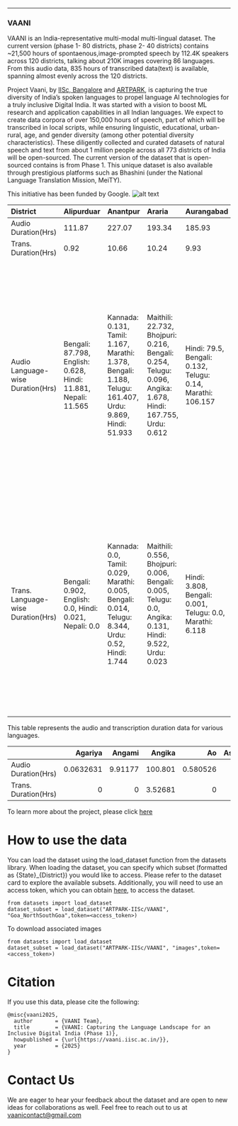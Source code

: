 ---
### VAANI

VAANI is an India-representative multi-modal multi-lingual dataset. 
The current version (phase 1- 80 districts, phase 2- 40 districts) contains ~21,500 hours of spontaenous,image-prompted speech by 112.4K speakers across 120 districts, talking about 210K images covering 86 languages.
From this audio data, 835 hours of transcribed data(text) is available, spanning almost evenly across the 120 districts. 

Project Vaani, by [IISc, Bangalore](https://iisc.ac.in/) and [ARTPARK](https://artpark.in/), is capturing the true diversity of India’s spoken languages to propel language AI technologies for a truly inclusive Digital India.
It was started with a vision to boost ML research and application capabilities in all Indian languages.
We expect to create data corpora of over 150,000 hours of speech, part of which will be transcribed in local scripts, while ensuring linguistic, educational, urban-rural, age, and gender diversity (among other potential diversity characteristics). These diligently collected and curated datasets of natural speech and text from about 1 million people across all 773 districts of India will be open-sourced. The current version of the dataset that is open-sourced contains is from Phase 1. This unique dataset is also available through prestigious platforms such as Bhashini (under the National Language Translation Mission, MeiTY).

This initiative has been funded by Google.
![alt text](https://storage.googleapis.com/image-for-displaying-huggingface-page/district_map_new.png)

| District                           | Alipurduar                                                     | Anantpur                                                                                                  | Araria                                                                                                       | Aurangabad                                                  | Balrampur                                           | Bangalore                                                                                              | Bastar                                                                                                          | Begusarai                                                                                                   | Belgaum                                                                                        | Bellary                                                                                                                        | Bhagalpur                                                                                                                                   | Bhopal                                                    | Bidar                           | Bijapur                                                                                                      | Bilaspur                                                                              | Budaun                                                                                                       | Chamarajanagar                                                               | Chandigarh                                    | Chandrapur                                      | Chennai        | Chittoor                                                                    | Churu                                                                                                                                                                                                          | CoochBehar                     | DakshinDinajpur                 | DakshinaKannada                                                                                               | Darbhanga                                                                     | Darjeeling                                                    | Deoghar                                                            | Deoria                                                                                            | Dhalai                                                         | Dhar                                                      | Dharwad                                                                                    | Dhule                                                           | Dimapur                                                                                                                                   | EastChamparan                                                                                 | Etah                                                             | Garhwa                                                       | Gaya                                                                                                             | Ghazipur                                                                                                                                        | Gopalganj                                                                        | Gorakhpur                                                          | Gulbarga                                                                        | Guntur                                                                                                    | Hamirpur                                                                                                    | Hyderabad                                     | Jahanabad                                                                                  | Jaipur                                                                                             | Jalaun                                                                                                            | Jalpaiguri                                                   | Jamtara                                                                                           | Jamui                                                                                        | Jashpur                                                                                                          | Jhargram                                                        | JyotibaPhuleNagar                                                             | Kabirdham                                                              | Kaimur                                                                                     | KamrupMetropolitan                                               | Kanyakumari                   | Karimnagar                                                                 | Katihar                                                                                                                                   | Katni                        | Khordha                                                                   | Kishanganj                                                                                                     | Kohima                                                                                                                                  | Kolkata                         | Koppal                        | Korba                                 | Krishna                                                                                     | Lakhisarai                                                                                                      | Lalitpur                       | Longding                                      | Lucknow                                     | Madhepura                                                                                                                    | Mahabubabad    | Malda                                         | Muzaffarnagar                                                                               | Muzaffarpur                                                                                                      | Mysore                                                                                                                     | Nagaur                                                                                                           | Nagpur                                                                                 | Nalgonda                                                                        | Namakkal       | NewDelhi                                                                   | Nilgiris                      | North24Parganas                              | NorthSouthGoa                                                                                                    | Palamu                                                                                                    | PapumPare                                                                                                 | PaschimMedinipur               | Patna                                                                                                                         | Pune                                                         | Purnia                                                                             | Purulia                                                           | Raichur                                                                                        | Raigarh                                             | Rajnandgaon                                                                                           | Ranchi                                          | Saharanpur     | Saharsa                                                                                                                           | Sahebganj                                                                                                                                                                        | Samastipur                                                                                                   | Saran                                                            | Sarguja                                                                                | Shimoga                                                                                                    | Sindhudurg                                      | Sitamarhi                                                                                                                                                | Solapur                                                                                         | Sonitpur                                                                                   | Srikakulam                                                                      | Sukma                                                                                                         | Supaul                                                                       | TehriGarhwal                                                                      | Unakoti                                                        | Uttarkashi                                                                                        | Vaishali                                                                                                          | Varanasi                                                                                        | Vishakapattanam                                                                                             | WestChamparan                                                | WestGaroHills                                             | WestTripura                                                                    |
|:-----------------------------------|:---------------------------------------------------------------|:----------------------------------------------------------------------------------------------------------|:-------------------------------------------------------------------------------------------------------------|:------------------------------------------------------------|:----------------------------------------------------|:-------------------------------------------------------------------------------------------------------|:----------------------------------------------------------------------------------------------------------------|:------------------------------------------------------------------------------------------------------------|:-----------------------------------------------------------------------------------------------|:-------------------------------------------------------------------------------------------------------------------------------|:--------------------------------------------------------------------------------------------------------------------------------------------|:----------------------------------------------------------|:--------------------------------|:-------------------------------------------------------------------------------------------------------------|:--------------------------------------------------------------------------------------|:-------------------------------------------------------------------------------------------------------------|:-----------------------------------------------------------------------------|:----------------------------------------------|:------------------------------------------------|:---------------|:----------------------------------------------------------------------------|:---------------------------------------------------------------------------------------------------------------------------------------------------------------------------------------------------------------|:-------------------------------|:--------------------------------|:--------------------------------------------------------------------------------------------------------------|:------------------------------------------------------------------------------|:--------------------------------------------------------------|:-------------------------------------------------------------------|:--------------------------------------------------------------------------------------------------|:---------------------------------------------------------------|:----------------------------------------------------------|:-------------------------------------------------------------------------------------------|:----------------------------------------------------------------|:------------------------------------------------------------------------------------------------------------------------------------------|:----------------------------------------------------------------------------------------------|:-----------------------------------------------------------------|:-------------------------------------------------------------|:-----------------------------------------------------------------------------------------------------------------|:------------------------------------------------------------------------------------------------------------------------------------------------|:---------------------------------------------------------------------------------|:-------------------------------------------------------------------|:--------------------------------------------------------------------------------|:----------------------------------------------------------------------------------------------------------|:------------------------------------------------------------------------------------------------------------|:----------------------------------------------|:-------------------------------------------------------------------------------------------|:---------------------------------------------------------------------------------------------------|:------------------------------------------------------------------------------------------------------------------|:-------------------------------------------------------------|:--------------------------------------------------------------------------------------------------|:---------------------------------------------------------------------------------------------|:-----------------------------------------------------------------------------------------------------------------|:----------------------------------------------------------------|:------------------------------------------------------------------------------|:-----------------------------------------------------------------------|:-------------------------------------------------------------------------------------------|:-----------------------------------------------------------------|:------------------------------|:---------------------------------------------------------------------------|:------------------------------------------------------------------------------------------------------------------------------------------|:-----------------------------|:--------------------------------------------------------------------------|:---------------------------------------------------------------------------------------------------------------|:----------------------------------------------------------------------------------------------------------------------------------------|:--------------------------------|:------------------------------|:--------------------------------------|:--------------------------------------------------------------------------------------------|:----------------------------------------------------------------------------------------------------------------|:-------------------------------|:----------------------------------------------|:--------------------------------------------|:-----------------------------------------------------------------------------------------------------------------------------|:---------------|:----------------------------------------------|:--------------------------------------------------------------------------------------------|:-----------------------------------------------------------------------------------------------------------------|:---------------------------------------------------------------------------------------------------------------------------|:-----------------------------------------------------------------------------------------------------------------|:---------------------------------------------------------------------------------------|:--------------------------------------------------------------------------------|:---------------|:---------------------------------------------------------------------------|:------------------------------|:---------------------------------------------|:-----------------------------------------------------------------------------------------------------------------|:----------------------------------------------------------------------------------------------------------|:----------------------------------------------------------------------------------------------------------|:-------------------------------|:------------------------------------------------------------------------------------------------------------------------------|:-------------------------------------------------------------|:-----------------------------------------------------------------------------------|:------------------------------------------------------------------|:-----------------------------------------------------------------------------------------------|:----------------------------------------------------|:------------------------------------------------------------------------------------------------------|:------------------------------------------------|:---------------|:----------------------------------------------------------------------------------------------------------------------------------|:---------------------------------------------------------------------------------------------------------------------------------------------------------------------------------|:-------------------------------------------------------------------------------------------------------------|:-----------------------------------------------------------------|:---------------------------------------------------------------------------------------|:-----------------------------------------------------------------------------------------------------------|:------------------------------------------------|:---------------------------------------------------------------------------------------------------------------------------------------------------------|:------------------------------------------------------------------------------------------------|:-------------------------------------------------------------------------------------------|:--------------------------------------------------------------------------------|:--------------------------------------------------------------------------------------------------------------|:-----------------------------------------------------------------------------|:----------------------------------------------------------------------------------|:---------------------------------------------------------------|:--------------------------------------------------------------------------------------------------|:------------------------------------------------------------------------------------------------------------------|:------------------------------------------------------------------------------------------------|:------------------------------------------------------------------------------------------------------------|:-------------------------------------------------------------|:----------------------------------------------------------|:-------------------------------------------------------------------------------|
| Audio Duration(Hrs)                | 111.87                                                         | 227.07                                                                                                    | 193.34                                                                                                       | 185.93                                                      | 186.69                                              | 99.56                                                                                                  | 197.95                                                                                                          | 194.28                                                                                                      | 195.52                                                                                         | 210.2                                                                                                                          | 198.71                                                                                                                                      | 223.48                                                    | 87.24                           | 189.48                                                                                                       | 205.75                                                                                | 202.7                                                                                                        | 192.3                                                                        | 74.53                                         | 186.38                                          | 176.97         | 200.0                                                                       | 194.12                                                                                                                                                                                                         | 153.83                         | 204.4                           | 183.52                                                                                                        | 199.18                                                                        | 180.57                                                        | 186.1                                                              | 192.71                                                                                            | 163.78                                                         | 56.32                                                     | 198.74                                                                                     | 193.87                                                          | 103.96                                                                                                                                    | 212.87                                                                                        | 197.21                                                           | 223.79                                                       | 227.33                                                                                                           | 189.85                                                                                                                                          | 230.4                                                                            | 194.71                                                             | 183.49                                                                          | 217.53                                                                                                    | 206.96                                                                                                      | 125.77                                        | 202.44                                                                                     | 223.06                                                                                             | 227.16                                                                                                            | 198.96                                                       | 210.66                                                                                            | 209.32                                                                                       | 183.39                                                                                                           | 182.4                                                           | 195.24                                                                        | 199.59                                                                 | 63.91                                                                                      | 163.97                                                           | 174.44                        | 224.51                                                                     | 118.84                                                                                                                                    | 51.17                        | 90.73                                                                     | 202.5                                                                                                          | 63.33                                                                                                                                   | 211.86                          | 57.28                         | 195.08                                | 176.9                                                                                       | 193.66                                                                                                          | 116.85                         | 179.58                                        | 124.53                                      | 194.33                                                                                                                       | 50.3           | 207.15                                        | 198.96                                                                                      | 197.23                                                                                                           | 206.77                                                                                                                     | 196.47                                                                                                           | 193.55                                                                                 | 216.38                                                                          | 198.88         | 206.72                                                                     | 86.38                         | 214.0                                        | 189.71                                                                                                           | 171.32                                                                                                    | 197.17                                                                                                    | 199.81                         | 171.24                                                                                                                        | 201.09                                                       | 205.61                                                                             | 198.46                                                            | 195.09                                                                                         | 187.36                                              | 188.13                                                                                                | 245.01                                          | 127.82         | 189.89                                                                                                                            | 195.65                                                                                                                                                                           | 221.85                                                                                                       | 228.76                                                           | 180.2                                                                                  | 196.35                                                                                                     | 185.83                                          | 220.75                                                                                                                                                   | 208.04                                                                                          | 140.61                                                                                     | 233.85                                                                          | 135.94                                                                                                        | 186.73                                                                       | 207.47                                                                            | 156.12                                                         | 196.15                                                                                            | 201.36                                                                                                            | 192.1                                                                                           | 176.95                                                                                                      | 130.4                                                        | 86.62                                                     | 175.24                                                                         |
| Trans. Duration(Hrs)               | 0.92                                                           | 10.66                                                                                                     | 10.24                                                                                                        | 9.93                                                        | 11.84                                               | 0.77                                                                                                   | 9.45                                                                                                            | 8.32                                                                                                        | 11.44                                                                                          | 10.89                                                                                                                          | 8.8                                                                                                                                         | 0.0                                                       | 0.99                            | 7.59                                                                                                         | 10.45                                                                                 | 11.08                                                                                                        | 9.15                                                                         | 8.9                                           | 9.03                                            | 0.0            | 11.02                                                                       | 11.92                                                                                                                                                                                                          | 0.91                           | 10.27                           | 10.2                                                                                                          | 8.91                                                                          | 0.75                                                          | 9.87                                                               | 8.87                                                                                              | 0.0                                                            | 0.0                                                       | 9.9                                                                                        | 11.79                                                           | 0.0                                                                                                                                       | 8.74                                                                                          | 10.9                                                             | 0.8                                                          | 9.18                                                                                                             | 7.91                                                                                                                                            | 9.5                                                                              | 7.86                                                               | 5.29                                                                            | 11.66                                                                                                     | 11.19                                                                                                       | 0.75                                          | 8.96                                                                                       | 0.0                                                                                                | 11.3                                                                                                              | 8.49                                                         | 13.84                                                                                             | 9.36                                                                                         | 7.21                                                                                                             | 8.62                                                            | 10.73                                                                         | 8.33                                                                   | 0.0                                                                                        | 5.75                                                             | 0.0                           | 7.42                                                                       | 0.0                                                                                                                                       | 0.0                          | 7.09                                                                      | 8.54                                                                                                           | 0.0                                                                                                                                     | 12.22                           | 0.99                          | 8.44                                  | 10.16                                                                                       | 8.59                                                                                                            | 0.0                            | 0.0                                           | 0.0                                         | 7.45                                                                                                                         | 0.0            | 10.51                                         | 11.29                                                                                       | 9.91                                                                                                             | 11.34                                                                                                                      | 12.39                                                                                                            | 11.25                                                                                  | 7.52                                                                            | 0.0            | 3.08                                                                       | 0.0                           | 12.1                                         | 9.57                                                                                                             | 0.78                                                                                                      | 0.0                                                                                                       | 8.51                           | 0.0                                                                                                                           | 13.73                                                        | 9.61                                                                               | 9.39                                                              | 10.18                                                                                          | 10.06                                               | 7.96                                                                                                  | 1.16                                            | 0.0            | 8.67                                                                                                                              | 9.09                                                                                                                                                                             | 10.59                                                                                                        | 11.2                                                             | 7.52                                                                                   | 10.01                                                                                                      | 11.35                                           | 10.15                                                                                                                                                    | 9.95                                                                                            | 0.0                                                                                        | 11.35                                                                           | 7.73                                                                                                          | 8.84                                                                         | 11.95                                                                             | 0.9                                                            | 9.43                                                                                              | 11.3                                                                                                              | 8.38                                                                                            | 11.59                                                                                                       | 0.0                                                          | 1.42                                                      | 0.95                                                                           |
| Audio Language-wise Duration(Hrs)  | Bengali: 87.798, English: 0.628, Hindi: 11.881, Nepali: 11.565 | Kannada: 0.131, Tamil: 1.167, Marathi: 1.378, Bengali: 1.188, Telugu: 161.407, Urdu: 9.869, Hindi: 51.933 | Maithili: 22.732, Bhojpuri: 0.216, Bengali: 0.254, Telugu: 0.096, Angika: 1.678, Hindi: 167.755, Urdu: 0.612 | Hindi: 79.5, Bengali: 0.132, Telugu: 0.14, Marathi: 106.157 | Chhattisgarhi: 8.294, Hindi: 172.646, Awadhi: 5.753 | English: 8.337, Hindi: 11.636, Kannada: 74.787, Punjabi: 2.445, Sumi: 0.168, Tamil: 1.969, Urdu: 0.221 | Gondi: 0.101, Chhattisgarhi: 24.205, Bengali: 0.241, Bhatri: 1.029, Halbi: 41.791, Oriya: 0.554, Hindi: 130.032 | Magahi: 0.082, Bhojpuri: 1.217, Angika: 12.869, Hindi: 131.54, Maithili: 32.628, Telugu: 0.12, Urdu: 15.825 | Urdu: 0.204, Marathi: 34.809, Hindi: 12.865, Malayalam: 0.273, Kannada: 143.791, Telugu: 3.582 | Tamil: 0.716, Kannada: 153.043, Hindi: 8.392, English: 0.388, Telugu: 44.414, Urdu: 2.593, Bearybashe: 0.489, Malayalam: 0.165 | Urdu: 0.284, Bengali: 0.582, Bhojpuri: 0.157, Magahi: 0.275, Hindi: 141.861, Maithili: 9.685, Telugu: 0.193, Angika: 45.029, Marathi: 0.647 | English: 0.307, Hindi: 220.142, Sindhi: 2.44, Urdu: 0.592 | Kannada: 86.908, Marathi: 0.337 | Hindi: 10.735, English: 0.146, Kannada: 173.44, Urdu: 3.193, Malayalam: 0.283, Bengali: 1.393, Telugu: 0.288 | Bengali: 0.837, Marathi: 0.567, Maithili: 0.304, Hindi: 191.55, Chhattisgarhi: 12.491 | Khariboli: 4.662, Bundeli: 2.898, Bengali: 0.248, Hindi: 192.439, Awadhi: 0.331, Urdu: 1.784, Marathi: 0.343 | Hindi: 5.65, Malayalam: 0.322, Telugu: 0.213, Tamil: 4.423, Kannada: 181.695 | English: 5.087, Hindi: 64.795, Punjabi: 4.653 | Hindi: 80.426, Marathi: 105.643, Malvani: 0.313 | Tamil: 176.966 | Telugu: 169.261, Hindi: 27.124, Bengali: 1.02, Tamil: 2.476, Santali: 0.116 | Mewati: 0.016, Hindi: 63.517, Harauti: 0.29, Rajasthani: 89.46, Bagri: 0.579, Mewari: 0.318, Marwari: 36.964, Jaipuri: 0.803, Wagdi: 0.366, Bengali: 0.461, Gujarati: 0.238, English: 0.168, Shekhawati: 0.934 | Bengali: 153.385, Hindi: 0.448 | Hindi: 10.241, Bengali: 194.158 | Bearybashe: 6.472, Malayalam: 0.475, Telugu: 0.212, Tulu: 39.943, Urdu: 6.674, Hindi: 13.423, Kannada: 116.32 | Marathi: 0.301, Hindi: 176.606, Maithili: 20.816, Kannada: 0.147, Urdu: 1.314 | Bengali: 5.115, English: 1.843, Hindi: 1.417, Nepali: 172.197 | English: 0.919, Hindi: 178.241, Khorth: 3.001, KhorthKhotta: 3.943 | Marathi: 0.356, Hindi: 102.05, Bhojpuri: 89.671, Awadhi: 0.112, Maithili: 0.294, Khariboli: 0.228 | Bengali: 5.853, Chakma: 151.793, Hindi: 0.711, Kokborok: 5.424 | Bhili: 0.256, Hindi: 34.099, Malvi: 1.817, Nimadi: 20.152 | Telugu: 9.98, Bhojpuri: 0.291, Kannada: 178.79, Malayalam: 0.279, Urdu: 0.453, Hindi: 8.95 | Hindi: 52.372, Marathi: 132.888, Bhili: 2.879, Khandeshi: 5.731 | Ao: 0.428, Chakhesang: 0.569, English: 42.215, Hindi: 0.745, Lotha: 0.133, Nagamese: 58.608, Sangtam: 0.451, Sumi: 0.644, Tenyidie: 0.169 | Bhojpuri: 39.012, Bengali: 1.15, Marathi: 0.708, Hindi: 168.973, Urdu: 0.539, Maithili: 2.491 | Khariboli: 2.844, English: 0.088, Marathi: 0.442, Hindi: 193.835 | English: 2.449, Hindi: 220.598, Magadhi: 0.533, Sadri: 0.213 | Bhojpuri: 0.343, Hindi: 187.242, Magahi: 35.393, Bengali: 0.126, Maithili: 3.048, Marwari: 0.039, Marathi: 1.142 | Hindi: 112.38, Khariboli: 0.36, Tamil: 0.286, Awadhi: 0.34, Marathi: 0.473, Urdu: 0.284, Bhojpuri: 75.199, Chhattisgarhi: 0.271, Bengali: 0.254 | Marathi: 0.46, Maithili: 2.226, Bhojpuri: 35.267, Hindi: 192.245, Bengali: 0.201 | Khariboli: 0.829, Hindi: 118.869, Marathi: 1.061, Bhojpuri: 73.951 | Kannada: 130.248, Telugu: 15.542, Urdu: 20.037, Malayalam: 0.237, Hindi: 17.424 | English: 0.074, Telugu: 188.831, Urdu: 9.723, Bengali: 0.532, Tamil: 0.394, Marathi: 0.851, Hindi: 17.125 | Bundeli: 3.65, Hindi: 200.863, Urdu: 0.049, Bengali: 0.187, Awadhi: 0.059, Marathi: 0.586, Khariboli: 1.567 | English: 2.874, Hindi: 4.137, Telugu: 118.764 | Bengali: 0.651, Magahi: 12.912, Marathi: 0.77, Urdu: 0.761, Maithili: 2.89, Hindi: 184.454 | English: 3.126, Hindi: 205.918, Marwadi: 2.497, Marwari: 10.109, Punjabi: 0.193, Rajasthani: 1.219 | Marathi: 0.619, Khariboli: 1.122, Awadhi: 0.179, Hindi: 222.448, Gujarati: 0.094, Assamese: 0.233, Bundeli: 2.468 | Hindi: 7.207, Bengali: 190.021, Sadri: 0.585, Marathi: 1.149 | Marathi: 0.572, Bengali: 21.924, Hindi: 165.005, Khortha: 22.436, Bhojpuri: 0.26, Maithili: 0.458 | Magahi: 6.467, Hindi: 186.895, Maithili: 4.571, Tamil: 0.155, Angika: 10.953, Bengali: 0.275 | Agariya: 0.063, Hindi: 94.596, Kurukh: 7.439, Chhattisgarhi: 55.097, Bengali: 0.428, Sadri: 25.616, Oriya: 0.149 | Marathi: 0.653, Bengali: 177.872, Hindi: 3.611, Bhojpuri: 0.261 | Hindi: 191.227, Urdu: 1.447, Khariboli: 1.813, Marathi: 0.623, English: 0.126 | Maithili: 0.257, Hindi: 174.052, Marathi: 0.185, Chhattisgarhi: 25.098 | Bengali: 0.201, Bhojpuri: 2.209, Bihari: 0.197, English: 0.734, Hindi: 60.306, Urdu: 0.263 | Assamese: 90.522, Bengali: 4.282, English: 34.888, Hindi: 34.281 | English: 0.41, Tamil: 174.031 | Hindi: 6.151, Urdu: 1.999, Bengali: 0.526, English: 0.683, Telugu: 215.153 | Angika: 9.34, Bengali: 26.906, Bhojpuri: 1.494, Bihari: 0.453, English: 0.715, Hindi: 75.799, Maithili: 2.483, Thethi: 0.268, Urdu: 1.377 | Bagheli: 0.06, Hindi: 51.106 | Bengali: 4.075, English: 0.206, Hindi: 21.856, Odia: 64.24, Telugu: 0.348 | Hindi: 165.249, Urdu: 3.238, Magahi: 0.242, Maithili: 4.121, Bengali: 3.529, Marathi: 0.199, Surjapuri: 25.919 | Angami: 9.912, Ao: 0.153, Chakhesang: 0.733, English: 6.571, Lotha: 25.299, Nagamese: 19.319, Rengma: 0.579, Sangtam: 0.24, Sumi: 0.525 | Bengali: 201.036, Hindi: 10.829 | Hindi: 1.562, Kannada: 55.717 | Chhattisgarhi: 32.501, Hindi: 162.584 | Marathi: 0.18, Hindi: 19.702, English: 0.296, Telugu: 155.909, Bengali: 0.297, Tamil: 0.515 | Telugu: 0.117, Konkani: 0.245, Magahi: 28.746, Maithili: 3.331, Hindi: 159.678, Bhojpuri: 1.157, Marathi: 0.383 | Bundeli: 0.873, Hindi: 115.975 | English: 3.145, Hindi: 69.786, Wancho: 106.65 | English: 0.897, Hindi: 115.908, Urdu: 7.724 | Khortha: 0.239, Maithili: 77.053, Angika: 3.113, Marathi: 0.187, Telugu: 0.176, Magahi: 0.24, Hindi: 112.652, Bengali: 0.673 | Telugu: 50.296 | Marathi: 0.193, Hindi: 7.75, Bengali: 199.205 | Kannada: 0.229, Hindi: 193.405, Awadhi: 0.128, Marathi: 1.12, Khariboli: 3.668, Urdu: 0.411 | Angika: 0.143, Bhojpuri: 28.504, Bajjika: 12.282, Hindi: 146.714, Kurmali: 0.99, Maithili: 8.447, Bengali: 0.147 | Lambani: 0.226, Tamil: 0.068, Hindi: 12.808, Malayalam: 0.215, Telugu: 0.243, Kannada: 188.37, Bengali: 0.498, Urdu: 4.342 | Hindi: 57.511, Rajasthani: 71.975, Jaipuri: 1.44, Mewari: 0.288, Marwari: 64.981, Marathi: 0.063, Bengali: 0.217 | Chhattisgarhi: 0.193, Hindi: 84.323, Malvani: 0.291, Gujarati: 0.123, Marathi: 108.616 | Malayalam: 0.172, Bengali: 0.245, Lambani: 0.442, Hindi: 6.183, Telugu: 209.335 | Tamil: 198.884 | Bengali: 0.22, English: 0.872, Hindi: 203.019, Odia: 0.481, Punjabi: 2.129 | English: 0.387, Tamil: 85.997 | Bengali: 210.305, Hindi: 3.5, Marathi: 0.193 | English: 0.113, Hindi: 97.382, Kannada: 0.316, Gujarati: 0.245, Bengali: 0.601, Konkani: 68.399, Marathi: 22.651 | Bhojpuri: 3.877, Hindi: 157.621, KhorthKhotta: 0.231, Magadhi: 6.364, MagadhiMagahi: 0.442, Magahi: 2.788 | English: 5.525, Galo: 0.32, Hindi: 183.736, NissiDafla: 0.344, Nyishi: 4.777, Tagin: 1.991, Wancho: 0.474 | Bengali: 197.688, Hindi: 2.122 | Bajjika: 0.046, Bhojpuri: 1.639, Bihari: 0.084, English: 0.895, Hindi: 165.202, Magahi: 2.152, Maithili: 0.692, Meitei: 0.528 | Marathi: 163.223, Urdu: 0.049, Maithili: 0.502, Hindi: 37.32 | Chhattisgarhi: 0.065, Hindi: 175.595, Urdu: 0.496, Maithili: 19.789, Angika: 9.669 | Bengali: 178.953, Hindi: 19.097, Rajbanshi: 0.191, Santali: 0.223 | Urdu: 1.804, Kannada: 162.703, Bhojpuri: 0.277, Telugu: 21.205, Hindi: 8.855, Malayalam: 0.241 | Chhattisgarhi: 29.899, Hindi: 156.895, Oriya: 0.565 | English: 0.099, Hindi: 113.163, Marathi: 0.252, Bengali: 0.272, Kannada: 0.131, Chhattisgarhi: 74.216 | Bengali: 0.196, Bhojpuri: 0.117, Hindi: 244.692 | Hindi: 127.821 | Kannada: 0.243, Magahi: 0.269, Hindi: 129.425, Maithili: 37.877, Bengali: 0.135, Angika: 2.03, Urdu: 19.717, Chhattisgarhi: 0.193 | Angika: 0.769, Bhojpuri: 1.171, Kurmali: 0.157, Magahi: 0.489, Bengali: 20.25, Hindi: 162.87, Khortha: 3.524, English: 0.046, Chhattisgarhi: 0.14, Marathi: 0.55, Santali: 5.687 | Angika: 2.87, Magahi: 15.456, Bhojpuri: 0.832, Bajjika: 0.116, Urdu: 0.205, Maithili: 91.061, Hindi: 111.313 | Bhojpuri: 61.655, Maithili: 3.343, Hindi: 162.94, Marathi: 0.823 | Surgujia: 16.684, Bengali: 0.247, Chhattisgarhi: 58.539, Kurukh: 3.961, Hindi: 100.768 | Urdu: 1.118, Hindi: 5.931, Telugu: 0.153, Bengali: 0.054, Tamil: 0.302, Malayalam: 0.262, Kannada: 188.526 | Malvani: 14.973, Hindi: 48.225, Marathi: 122.63 | Tamil: 0.182, Bajjika: 1.145, Hindi: 208.209, Angika: 0.405, Bengali: 0.016, Urdu: 3.936, Maithili: 4.256, Khortha: 0.391, Sadri: 0.284, Bhojpuri: 1.928 | Maithili: 0.156, Hindi: 49.983, Bengali: 0.19, Marathi: 157.331, Kannada: 0.248, Malvani: 0.133 | Assamese: 132.962, Bengali: 0.559, English: 1.596, Hindi: 5.049, Odia: 0.218, Sadri: 0.221 | Telugu: 221.554, Marathi: 0.173, Bhojpuri: 0.219, Kannada: 0.293, Hindi: 11.606 | Gondi: 3.495, Dorli: 1.363, Oriya: 0.478, Duruwa: 0.521, Chhattisgarhi: 32.299, Hindi: 97.468, Bengali: 0.311 | Angika: 1.932, Urdu: 0.281, Hindi: 111.46, Bhojpuri: 1.498, Maithili: 71.558 | Garhwali: 49.979, Bengali: 0.559, Kumaoni: 12.974, Hindi: 143.682, Marathi: 0.277 | Bengali: 14.832, Chakma: 138.336, Hindi: 2.364, Kokborok: 0.59 | Marathi: 0.365, Garhwali: 85.368, Hindi: 95.773, Bengali: 0.261, Kumaoni: 13.735, Maithili: 0.647 | Bajjika: 58.804, Bhojpuri: 1.484, Nepali: 0.182, Bengali: 0.226, Maithili: 13.264, Marathi: 0.393, Hindi: 127.011 | Khariboli: 0.632, Hindi: 163.8, Bhojpuri: 25.842, Awadhi: 0.948, Marathi: 0.649, Bengali: 0.232 | Bengali: 0.278, Kannada: 0.28, Marathi: 0.314, Telugu: 164.229, Maithili: 0.101, Tamil: 0.28, Hindi: 11.466 | Bengali: 0.506, Bhojpuri: 7.365, Hindi: 122.361, Urdu: 0.165 | Bengali: 0.819, Garo: 85.414, Hajong: 0.169, Hindi: 0.218 | Bengali: 84.824, Chakma: 59.735, English: 0.185, Hindi: 5.612, Kokborok: 24.88 |
| Trans. Language-wise Duration(Hrs) | Bengali: 0.902, English: 0.0, Hindi: 0.021, Nepali: 0.0        | Kannada: 0.0, Tamil: 0.029, Marathi: 0.005, Bengali: 0.014, Telugu: 8.344, Urdu: 0.52, Hindi: 1.744       | Maithili: 0.556, Bhojpuri: 0.006, Bengali: 0.005, Telugu: 0.0, Angika: 0.131, Hindi: 9.522, Urdu: 0.023      | Hindi: 3.808, Bengali: 0.001, Telugu: 0.0, Marathi: 6.118   | Chhattisgarhi: 0.551, Hindi: 11.13, Awadhi: 0.16    | English: 0.138, Hindi: 0.0, Kannada: 0.607, Punjabi: 0.0, Sumi: 0.0, Tamil: 0.029, Urdu: 0.0           | Gondi: 0.002, Chhattisgarhi: 0.485, Bengali: 0.005, Bhatri: 0.048, Halbi: 1.93, Oriya: 0.0, Hindi: 6.978        | Magahi: 0.005, Bhojpuri: 0.071, Angika: 0.86, Hindi: 5.745, Maithili: 1.608, Telugu: 0.0, Urdu: 0.026       | Urdu: 0.0, Marathi: 1.695, Hindi: 0.067, Malayalam: 0.0, Kannada: 9.624, Telugu: 0.056         | Tamil: 0.002, Kannada: 10.157, Hindi: 0.092, English: 0.0, Telugu: 0.623, Urdu: 0.004, Bearybashe: 0.012, Malayalam: 0.0       | Urdu: 0.0, Bengali: 0.009, Bhojpuri: 0.002, Magahi: 0.028, Hindi: 6.713, Maithili: 0.523, Telugu: 0.005, Angika: 1.486, Marathi: 0.03       | English: 0.0, Hindi: 0.0, Sindhi: 0.0, Urdu: 0.0          | Kannada: 0.992, Marathi: 0.0    | Hindi: 0.023, English: 0.0, Kannada: 7.555, Urdu: 0.0, Malayalam: 0.0, Bengali: 0.008, Telugu: 0.0           | Bengali: 0.003, Marathi: 0.048, Maithili: 0.006, Hindi: 9.633, Chhattisgarhi: 0.758   | Khariboli: 0.402, Bundeli: 0.212, Bengali: 0.0, Hindi: 10.217, Awadhi: 0.018, Urdu: 0.225, Marathi: 0.004    | Hindi: 0.009, Malayalam: 0.0, Telugu: 0.003, Tamil: 0.295, Kannada: 8.842    | English: 0.0, Hindi: 8.744, Punjabi: 0.154    | Hindi: 3.929, Marathi: 5.068, Malvani: 0.03     | Tamil: 0.0     | Telugu: 9.8, Hindi: 1.185, Bengali: 0.0, Tamil: 0.033, Santali: 0.0         | Mewati: 0.0, Hindi: 3.455, Harauti: 0.022, Rajasthani: 5.237, Bagri: 0.062, Mewari: 0.04, Marwari: 2.91, Jaipuri: 0.074, Wagdi: 0.006, Bengali: 0.022, Gujarati: 0.011, English: 0.0, Shekhawati: 0.084        | Bengali: 0.913, Hindi: 0.0     | Hindi: 0.623, Bengali: 9.649    | Bearybashe: 0.162, Malayalam: 0.0, Telugu: 0.0, Tulu: 3.093, Urdu: 0.029, Hindi: 0.06, Kannada: 6.855         | Marathi: 0.018, Hindi: 7.87, Maithili: 1.015, Kannada: 0.002, Urdu: 0.0       | Bengali: 0.482, English: 0.0, Hindi: 0.0, Nepali: 0.268       | English: 0.0, Hindi: 9.415, Khorth: 0.165, KhorthKhotta: 0.292     | Marathi: 0.017, Hindi: 4.359, Bhojpuri: 4.436, Awadhi: 0.001, Maithili: 0.028, Khariboli: 0.026   | Bengali: 0.0, Chakma: 0.0, Hindi: 0.0, Kokborok: 0.0           | Bhili: 0.0, Hindi: 0.0, Malvi: 0.0, Nimadi: 0.0           | Telugu: 0.16, Bhojpuri: 0.0, Kannada: 9.731, Malayalam: 0.0, Urdu: 0.0, Hindi: 0.011       | Hindi: 3.036, Marathi: 8.598, Bhili: 0.157, Khandeshi: 0.0      | Ao: 0.0, Chakhesang: 0.0, English: 0.0, Hindi: 0.0, Lotha: 0.0, Nagamese: 0.0, Sangtam: 0.0, Sumi: 0.0, Tenyidie: 0.0                     | Bhojpuri: 1.587, Bengali: 0.012, Marathi: 0.018, Hindi: 7.003, Urdu: 0.0, Maithili: 0.118     | Khariboli: 0.227, English: 0.0, Marathi: 0.0, Hindi: 10.678      | English: 0.0, Hindi: 0.799, Magadhi: 0.0, Sadri: 0.0         | Bhojpuri: 0.008, Hindi: 6.812, Magahi: 2.195, Bengali: 0.002, Maithili: 0.119, Marwari: 0.004, Marathi: 0.039    | Hindi: 4.436, Khariboli: 0.024, Tamil: 0.0, Awadhi: 0.003, Marathi: 0.015, Urdu: 0.0, Bhojpuri: 3.419, Chhattisgarhi: 0.01, Bengali: 0.0        | Marathi: 0.004, Maithili: 0.078, Bhojpuri: 1.924, Hindi: 7.481, Bengali: 0.009   | Khariboli: 0.058, Hindi: 4.052, Marathi: 0.013, Bhojpuri: 3.734    | Kannada: 5.061, Telugu: 0.156, Urdu: 0.0, Malayalam: 0.008, Hindi: 0.061        | English: 0.0, Telugu: 10.754, Urdu: 0.0, Bengali: 0.003, Tamil: 0.008, Marathi: 0.017, Hindi: 0.881       | Bundeli: 0.284, Hindi: 10.831, Urdu: 0.0, Bengali: 0.0, Awadhi: 0.003, Marathi: 0.01, Khariboli: 0.062      | English: 0.0, Hindi: 0.0, Telugu: 0.752       | Bengali: 0.004, Magahi: 0.337, Marathi: 0.015, Urdu: 0.0, Maithili: 0.074, Hindi: 8.53     | English: 0.0, Hindi: 0.0, Marwadi: 0.0, Marwari: 0.0, Punjabi: 0.0, Rajasthani: 0.0                | Marathi: 0.005, Khariboli: 0.096, Awadhi: 0.002, Hindi: 10.971, Gujarati: 0.0, Assamese: 0.0, Bundeli: 0.222      | Hindi: 0.268, Bengali: 8.16, Sadri: 0.0, Marathi: 0.066      | Marathi: 0.038, Bengali: 2.232, Hindi: 10.023, Khortha: 1.493, Bhojpuri: 0.022, Maithili: 0.036   | Magahi: 0.398, Hindi: 8.748, Maithili: 0.121, Tamil: 0.0, Angika: 0.088, Bengali: 0.0        | Agariya: 0.0, Hindi: 2.904, Kurukh: 0.219, Chhattisgarhi: 3.227, Bengali: 0.005, Sadri: 0.853, Oriya: 0.0        | Marathi: 0.019, Bengali: 8.484, Hindi: 0.113, Bhojpuri: 0.006   | Hindi: 10.421, Urdu: 0.117, Khariboli: 0.172, Marathi: 0.023, English: 0.0    | Maithili: 0.018, Hindi: 7.104, Marathi: 0.003, Chhattisgarhi: 1.205    | Bengali: 0.0, Bhojpuri: 0.0, Bihari: 0.0, English: 0.0, Hindi: 0.0, Urdu: 0.0              | Assamese: 3.802, Bengali: 0.0, English: 0.871, Hindi: 1.077      | English: 0.0, Tamil: 0.0      | Hindi: 0.065, Urdu: 0.0, Bengali: 0.0, English: 0.006, Telugu: 7.353       | Angika: 0.0, Bengali: 0.0, Bhojpuri: 0.0, Bihari: 0.0, English: 0.0, Hindi: 0.0, Maithili: 0.0, Thethi: 0.0, Urdu: 0.0                    | Bagheli: 0.0, Hindi: 0.0     | Bengali: 0.263, English: 0.014, Hindi: 5.093, Odia: 1.72, Telugu: 0.0     | Hindi: 7.779, Urdu: 0.24, Magahi: 0.0, Maithili: 0.208, Bengali: 0.05, Marathi: 0.008, Surjapuri: 0.255        | Angami: 0.0, Ao: 0.0, Chakhesang: 0.0, English: 0.0, Lotha: 0.0, Nagamese: 0.0, Rengma: 0.0, Sangtam: 0.0, Sumi: 0.0                    | Bengali: 11.8, Hindi: 0.421     | Hindi: 0.0, Kannada: 0.987    | Chhattisgarhi: 1.552, Hindi: 6.884    | Marathi: 0.0, Hindi: 0.553, English: 0.0, Telugu: 9.587, Bengali: 0.0, Tamil: 0.024         | Telugu: 0.002, Konkani: 0.019, Magahi: 1.358, Maithili: 0.131, Hindi: 7.027, Bhojpuri: 0.051, Marathi: 0.005    | Bundeli: 0.0, Hindi: 0.0       | English: 0.0, Hindi: 0.0, Wancho: 0.0         | English: 0.0, Hindi: 0.0, Urdu: 0.0         | Khortha: 0.01, Maithili: 2.201, Angika: 0.235, Marathi: 0.014, Telugu: 0.001, Magahi: 0.019, Hindi: 4.966, Bengali: 0.002    | Telugu: 0.0    | Marathi: 0.019, Hindi: 0.285, Bengali: 10.203 | Kannada: 0.003, Hindi: 10.933, Awadhi: 0.0, Marathi: 0.029, Khariboli: 0.301, Urdu: 0.024   | Angika: 0.01, Bhojpuri: 2.388, Bajjika: 0.029, Hindi: 7.07, Kurmali: 0.021, Maithili: 0.386, Bengali: 0.003      | Lambani: 0.0, Tamil: 0.0, Hindi: 0.018, Malayalam: 0.0, Telugu: 0.0, Kannada: 11.286, Bengali: 0.035, Urdu: 0.0            | Hindi: 2.728, Rajasthani: 4.421, Jaipuri: 0.117, Mewari: 0.04, Marwari: 5.079, Marathi: 0.005, Bengali: 0.0      | Chhattisgarhi: 0.017, Hindi: 4.731, Malvani: 0.029, Gujarati: 0.001, Marathi: 6.474    | Malayalam: 0.0, Bengali: 0.003, Lambani: 0.0, Hindi: 0.069, Telugu: 7.446       | Tamil: 0.0     | Bengali: 0.0, English: 0.0, Hindi: 2.87, Odia: 0.0, Punjabi: 0.212         | English: 0.0, Tamil: 0.0      | Bengali: 11.96, Hindi: 0.127, Marathi: 0.012 | English: 0.0, Hindi: 5.344, Kannada: 0.0, Gujarati: 0.0, Bengali: 0.032, Konkani: 3.323, Marathi: 0.872          | Bhojpuri: 0.269, Hindi: 0.222, KhorthKhotta: 0.018, Magadhi: 0.0, MagadhiMagahi: 0.036, Magahi: 0.237     | English: 0.0, Galo: 0.0, Hindi: 0.0, NissiDafla: 0.0, Nyishi: 0.0, Tagin: 0.0, Wancho: 0.0                | Bengali: 8.43, Hindi: 0.079    | Bajjika: 0.0, Bhojpuri: 0.0, Bihari: 0.0, English: 0.0, Hindi: 0.0, Magahi: 0.0, Maithili: 0.0, Meitei: 0.0                   | Marathi: 10.689, Urdu: 0.0, Maithili: 0.01, Hindi: 3.036     | Chhattisgarhi: 0.005, Hindi: 8.565, Urdu: 0.0, Maithili: 0.852, Angika: 0.191      | Bengali: 8.674, Hindi: 0.716, Rajbanshi: 0.003, Santali: 0.0      | Urdu: 0.0, Kannada: 10.042, Bhojpuri: 0.0, Telugu: 0.074, Hindi: 0.068, Malayalam: 0.0         | Chhattisgarhi: 2.527, Hindi: 7.529, Oriya: 0.0      | English: 0.0, Hindi: 4.159, Marathi: 0.008, Bengali: 0.003, Kannada: 0.0, Chhattisgarhi: 3.791        | Bengali: 0.02, Bhojpuri: 0.014, Hindi: 1.126    | Hindi: 0.0     | Kannada: 0.002, Magahi: 0.002, Hindi: 5.996, Maithili: 2.204, Bengali: 0.003, Angika: 0.11, Urdu: 0.339, Chhattisgarhi: 0.01      | Angika: 0.049, Bhojpuri: 0.104, Kurmali: 0.013, Magahi: 0.041, Bengali: 1.108, Hindi: 7.427, Khortha: 0.234, English: 0.0, Chhattisgarhi: 0.0, Marathi: 0.031, Santali: 0.086    | Angika: 0.207, Magahi: 1.17, Bhojpuri: 0.057, Bajjika: 0.013, Urdu: 0.0, Maithili: 5.34, Hindi: 3.8          | Bhojpuri: 2.618, Maithili: 0.104, Hindi: 8.416, Marathi: 0.058   | Surgujia: 0.637, Bengali: 0.003, Chhattisgarhi: 2.877, Kurukh: 0.0, Hindi: 4.005       | Urdu: 0.0, Hindi: 0.014, Telugu: 0.003, Bengali: 0.0, Tamil: 0.0, Malayalam: 0.0, Kannada: 9.994           | Malvani: 0.992, Hindi: 2.595, Marathi: 7.767    | Tamil: 0.0, Bajjika: 0.086, Hindi: 9.752, Angika: 0.004, Bengali: 0.0, Urdu: 0.0, Maithili: 0.187, Khortha: 0.0, Sadri: 0.0, Bhojpuri: 0.124             | Maithili: 0.012, Hindi: 3.121, Bengali: 0.0, Marathi: 6.811, Kannada: 0.0, Malvani: 0.006       | Assamese: 0.0, Bengali: 0.0, English: 0.0, Hindi: 0.0, Odia: 0.0, Sadri: 0.0               | Telugu: 11.197, Marathi: 0.0, Bhojpuri: 0.0, Kannada: 0.0, Hindi: 0.148         | Gondi: 0.438, Dorli: 0.0, Oriya: 0.0, Duruwa: 0.0, Chhattisgarhi: 0.598, Hindi: 6.678, Bengali: 0.014         | Angika: 0.155, Urdu: 0.0, Hindi: 5.495, Bhojpuri: 0.075, Maithili: 3.119     | Garhwali: 4.667, Bengali: 0.006, Kumaoni: 1.056, Hindi: 6.208, Marathi: 0.01      | Bengali: 0.0, Chakma: 0.902, Hindi: 0.0, Kokborok: 0.0         | Marathi: 0.01, Garhwali: 2.573, Hindi: 5.656, Bengali: 0.0, Kumaoni: 1.155, Maithili: 0.035       | Bajjika: 3.382, Bhojpuri: 0.07, Nepali: 0.004, Bengali: 0.004, Maithili: 0.575, Marathi: 0.013, Hindi: 7.251      | Khariboli: 0.026, Hindi: 7.1, Bhojpuri: 1.187, Awadhi: 0.058, Marathi: 0.012, Bengali: 0.0      | Bengali: 0.0, Kannada: 0.0, Marathi: 0.0, Telugu: 11.141, Maithili: 0.004, Tamil: 0.0, Hindi: 0.444         | Bengali: 0.0, Bhojpuri: 0.0, Hindi: 0.0, Urdu: 0.0           | Bengali: 0.0, Garo: 1.416, Hajong: 0.0, Hindi: 0.0        | Bengali: 0.903, Chakma: 0.0, English: 0.0, Hindi: 0.046, Kokborok: 0.0         |
 
This table represents the audio and transcription duration data for various languages.

|                      |   Agariya |   Angami |    Angika |       Ao |   Assamese |   Awadhi |   Bagheli |    Bagri |   Bajjika |   Bearybashe |   Bengali |    Bhatri |    Bhili |   Bhojpuri |   Bihari |   Bundeli |   Chakhesang |     Chakma |   Chhattisgarhi |   Dorli |   Duruwa |   English |     Galo |   Garhwali |     Garo |    Gondi |   Gujarati |   Hajong |    Halbi |   Harauti |     Hindi |   Jaipuri |   Kannada |   Khandeshi |   Khariboli |   Khorth |   KhorthKhotta |   Khortha |   Kokborok |   Konkani |   Kumaoni |   Kurmali |    Kurukh |   Lambani |   Lotha |   Magadhi |   MagadhiMagahi |   Magahi |   Maithili |   Malayalam |   Malvani |   Malvi |   Marathi |   Marwadi |   Marwari |   Meitei |   Mewari |    Mewati |   Nagamese |     Nepali |   Nimadi |   NissiDafla |   Nyishi |     Odia |   Oriya |   Punjabi |   Rajasthani |   Rajbanshi |   Rengma |     Sadri |   Sangtam |   Santali |   Shekhawati |   Sindhi |    Sumi |   Surgujia |   Surjapuri |   Tagin |      Tamil |    Telugu |   Tenyidie |   Thethi |     Tulu |      Urdu |      Wagdi |   Wancho |
|:---------------------|----------:|---------:|----------:|---------:|-----------:|---------:|----------:|---------:|----------:|-------------:|----------:|----------:|---------:|-----------:|---------:|----------:|-------------:|-----------:|----------------:|--------:|---------:|----------:|---------:|-----------:|---------:|---------:|-----------:|---------:|---------:|----------:|----------:|----------:|----------:|------------:|------------:|---------:|---------------:|----------:|-----------:|----------:|----------:|----------:|----------:|----------:|--------:|----------:|----------------:|---------:|-----------:|------------:|----------:|--------:|----------:|----------:|----------:|---------:|---------:|----------:|-----------:|-----------:|---------:|-------------:|---------:|---------:|--------:|----------:|-------------:|------------:|---------:|----------:|----------:|----------:|-------------:|---------:|--------:|-----------:|------------:|--------:|-----------:|----------:|-----------:|---------:|---------:|----------:|-----------:|---------:|
| Audio Duration(Hrs)  | 0.0632631 |  9.91177 | 100.801   | 0.580526 |  223.717   | 7.84972  | 0.0599206 | 0.579031 |  72.3937  |     6.96098  | 2000.65   | 1.02858   | 3.13479  |   457.114  | 0.734553 |  9.88964  |      1.30256 | 349.864    |        353.503  | 1.36326 | 0.520801 | 127.037   | 0.320421 |  135.346   | 85.4139  | 3.59611  |  0.699285  | 0.168772 | 41.7908  | 0.290435  | 10490.5   |  2.24244  | 1836.36   |     5.73109 |    17.7265  | 3.0005   |       4.17482  |  26.5895  |    30.8947 |  68.6433  |  26.7085  | 1.14692   | 11.3993   |  0.667256 | 25.4321 |   6.89658 |       0.441788  | 105.509  |   441.082  |  2.92524    |  15.7096  | 1.81661 |  974.482  |   2.49738 |  112.094  | 0.527946 | 0.606216 | 0.0161572 |    77.9269 | 183.944    |  20.1516 |     0.343717 |  4.77721 | 64.9398  | 1.74602 |  9.41893  |    162.654   |  0.190988   | 0.578643 | 26.9195   |  0.691031 | 6.02665   |    0.934412  |  2.44002 | 1.33736 |  16.6838   |   25.9191   | 1.99106 | 648.812    | 1751.76   |   0.168767 | 0.268268 | 39.9432  | 123.584   | 0.365609   |  107.124 |
| Trans. Duration(Hrs) | 0         |  0       |   3.52681 | 0        |    3.80238 | 0.244665 | 0         | 0.061615 |   3.50942 |     0.174416 |   84.4453 | 0.0479003 | 0.156969 |    22.1717 | 0        |  0.717375 |      0       |   0.901616 |         17.6133 | 0       | 0        |   1.02836 | 0        |    7.24027 |  1.41562 | 0.440207 |  0.0119822 | 0        |  1.92977 | 0.0224436 |   398.197 |  0.190742 |   91.7418 |     0       |     1.39322 | 0.165307 |       0.309778 |   1.73785 |     0      |   3.34215 |   2.21032 | 0.0339622 |  0.218693 |  0        |  0      |   0       |       0.0364511 |   5.7921 |    19.6667 |  0.00796611 |   1.05753 | 0       |   54.7292 |   0       |    7.9934 | 0        | 0.079755 | 0         |     0      |   0.271122 |   0      |     0        |  0       |  1.72007 | 0       |  0.365897 |      9.65789 |  0.00281361 | 0        |  0.852675 |  0        | 0.0864886 |    0.0840644 |  0       | 0       |   0.637492 |    0.254763 | 0       |   0.420592 |   77.4588 |   0        | 0        |  3.09287 |   1.54629 | 0.00551278 |    0     |

To learn more about the project, please click [here](https://vaani.iisc.ac.in/)

# How to use the data 
You can load the dataset using the load_dataset function from the datasets library. When loading the dataset, you can specify which subset (formatted as {State}_{District}) you would like to access. Please refer to the dataset card to explore the available subsets. Additionally, you will need to use an access token, which you can obtain [here](https://huggingface.co/settings/tokens), to access the dataset.
```pyhton
from datasets import load_dataset
dataset_subset = load_dataset("ARTPARK-IISc/VAANI", "Goa_NorthSouthGoa",token=<access_token>)
```
To download associated images 
```pyhton
from datasets import load_dataset
dataset_subset = load_dataset("ARTPARK-IISc/VAANI", "images",token=<access_token>)
```
# Citation

If you use this data, please cite the following:
```
@misc{vaani2025,
  author       = {VAANI Team},
  title        = {VAANI: Capturing the Language Landscape for an Inclusive Digital India (Phase 1)},
  howpublished = {\url{https://vaani.iisc.ac.in/}},
  year         = {2025}
}
```
# Contact Us
We are eager to hear your feedback about the dataset and are open to new ideas for collaborations as well.
Feel free to reach out to us at vaanicontact@gmail.com
